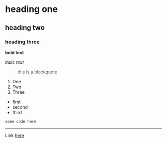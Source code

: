 # heading one
## heading two
### heading three

**bold text**

*italic text*

> this is a blockquote

1. One
2. Two
3. Three

- first
- second
- third

`some code here`

---

Link [here](./README.md)